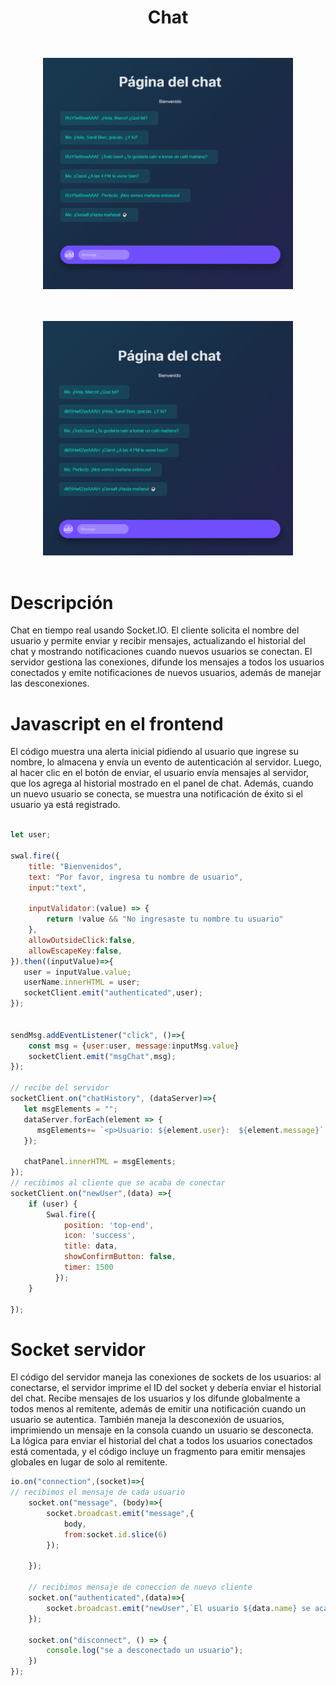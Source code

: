 <div align="center">
  <h1> Chat </h1> 
</div>
<div align="center" style="margin-top: 1.5rem; margin-bottom: 1.5rem;">
    <img width="400" style="margin-bottom: 1rem; margin-top: 1.5rem; display: inline-block;" src="img_readme/chat-marco.png"/>
    <img width="400" style="margin-bottom: 1rem; margin-top: 2rem; display: inline-block;" src="img_readme/chat-sara.png"/>
</div>


# Descripción
 Chat en tiempo real usando Socket.IO. El cliente solicita el nombre del usuario y permite enviar y recibir mensajes, actualizando el historial del chat y mostrando notificaciones cuando nuevos usuarios se conectan. El servidor gestiona las conexiones, difunde los mensajes a todos los usuarios conectados y emite notificaciones de nuevos usuarios, además de manejar las desconexiones.
# Javascript en el frontend
El código muestra una alerta inicial pidiendo al usuario que ingrese su nombre, lo almacena y envía un evento de autenticación al servidor. Luego, al hacer clic en el botón de enviar, el usuario envía mensajes al servidor, que los agrega al historial mostrado en el panel de chat. Además, cuando un nuevo usuario se conecta, se muestra una notificación de éxito si el usuario ya está registrado.

~~~ Javascript

let user; 

swal.fire({ 
    title: "Bienvenidos",
    text: "Por favor, ingresa tu nombre de usuario",
    input:"text",
  
    inputValidator:(value) => {
        return !value && "No ingresaste tu nombre tu usuario"
    },
    allowOutsideClick:false,
    allowEscapeKey:false,
}).then((inputValue)=>{
   user = inputValue.value;
   userName.innerHTML = user;
   socketClient.emit("authenticated",user);
});


sendMsg.addEventListener("click", ()=>{
    const msg = {user:user, message:inputMsg.value}
    socketClient.emit("msgChat",msg);
});

// recibe del servidor
socketClient.on("chatHistory", (dataServer)=>{
   let msgElements = "";
   dataServer.forEach(element => {
      msgElements+= `<p>Usuario: ${element.user}:  ${element.message}`
   });

   chatPanel.innerHTML = msgElements;
});
// recibimos al cliente que se acaba de conectar
socketClient.on("newUser",(data) =>{
    if (user) {
        Swal.fire({
            position: 'top-end',
            icon: 'success',
            title: data,
            showConfirmButton: false,
            timer: 1500
          });
    }
   
});
~~~

# Socket servidor
El código del servidor maneja las conexiones de sockets de los usuarios: al conectarse, el servidor imprime el ID del socket y debería enviar el historial del chat. Recibe mensajes de los usuarios y los difunde globalmente a todos menos al remitente, además de emitir una notificación cuando un usuario se autentica. También maneja la desconexión de usuarios, imprimiendo un mensaje en la consola cuando un usuario se desconecta. La lógica para enviar el historial del chat a todos los usuarios conectados está comentada, y el código incluye un fragmento para emitir mensajes globales en lugar de solo al remitente.
~~~ Javascript
io.on("connection",(socket)=>{
// recibimos el mensaje de cada usuario
    socket.on("message", (body)=>{
        socket.broadcast.emit("message",{
            body,
            from:socket.id.slice(6)
        });
   
    });

    // recibimos mensaje de coneccion de nuevo cliente
    socket.on("authenticated",(data)=>{
        socket.broadcast.emit("newUser",`El usuario ${data.name} se acaba de conectar `)
    });

    socket.on("disconnect", () => {
        console.log("se a desconectado un usuario");
    })
});
~~~